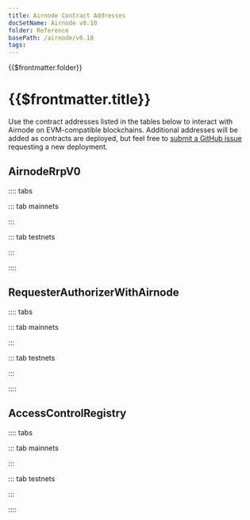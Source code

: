 ```yaml
---
title: Airnode Contract Addresses
docSetName: Airnode v0.10
folder: Reference
basePath: /airnode/v0.10
tags:
---
```


<TitleSpan>{{$frontmatter.folder}}</TitleSpan>

# {{$frontmatter.title}}

<VersionWarning/>

<TocHeader />
<TOC class="table-of-contents" :include-level="[2,3]" />

Use the contract addresses listed in the tables below to interact with Airnode
on EVM-compatible blockchains. Additional addresses will be added as contracts
are deployed, but feel free to
[submit a GitHub issue](https://github.com/api3dao/airnode/issues) requesting a
new deployment.

## AirnodeRrpV0

:::: tabs

::: tab mainnets

<airnode-ContractAddresses type="mainnet" contractName="AirnodeRrpV0"/>

:::

::: tab testnets

<airnode-ContractAddresses type="testnet" contractName="AirnodeRrpV0"/>

:::

::::

## RequesterAuthorizerWithAirnode

:::: tabs

::: tab mainnets

<airnode-ContractAddresses type="mainnet" contractName="RequesterAuthorizerWithAirnode"/>

:::

::: tab testnets

<airnode-ContractAddresses type="testnet" contractName="RequesterAuthorizerWithAirnode"/>

:::

::::

## AccessControlRegistry

:::: tabs

::: tab mainnets

<airnode-ContractAddresses type="mainnet" contractName="AccessControlRegistry"/>

:::

::: tab testnets

<airnode-ContractAddresses type="testnet" contractName="AccessControlRegistry"/>

:::

::::
